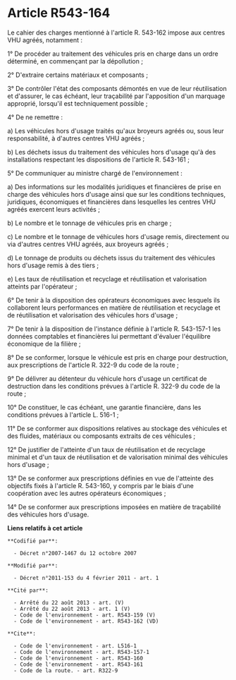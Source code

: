 # Article R543-164

Le cahier des charges mentionné à l'article R. 543-162 impose aux centres VHU agréés, notamment :

1° De procéder au traitement des véhicules pris en charge dans un ordre déterminé, en commençant par la dépollution ;

2° D'extraire certains matériaux et composants ;

3° De contrôler l'état des composants démontés en vue de leur réutilisation et d'assurer, le cas échéant, leur traçabilité
par l'apposition d'un marquage approprié, lorsqu'il est techniquement possible ;

4° De ne remettre :

a) Les véhicules hors d'usage traités qu'aux broyeurs agréés ou, sous leur responsabilité, à d'autres centres VHU agréés ;

b) Les déchets issus du traitement des véhicules hors d'usage qu'à des installations respectant les dispositions de l'article
R. 543-161 ;

5° De communiquer au ministre chargé de l'environnement :

a) Des informations sur les modalités juridiques et financières de prise en charge des véhicules hors d'usage ainsi que sur
les conditions techniques, juridiques, économiques et financières dans lesquelles les centres VHU agréés exercent leurs
activités ;

b) Le nombre et le tonnage de véhicules pris en charge ;

c) Le nombre et le tonnage de véhicules hors d'usage remis, directement ou via d'autres centres VHU agréés, aux broyeurs
agréés ;

d) Le tonnage de produits ou déchets issus du traitement des véhicules hors d'usage remis à des tiers ;

e) Les taux de réutilisation et recyclage et réutilisation et valorisation atteints par l'opérateur ;

6° De tenir à la disposition des opérateurs économiques avec lesquels ils collaborent leurs performances en matière de
réutilisation et recyclage et de réutilisation et valorisation des véhicules hors d'usage ;

7° De tenir à la disposition de l'instance définie à l'article R. 543-157-1 les données comptables et financières lui
permettant d'évaluer l'équilibre économique de la filière ;

8° De se conformer, lorsque le véhicule est pris en charge pour destruction, aux prescriptions de l'article R. 322-9 du code
de la route ;

9° De délivrer au détenteur du véhicule hors d'usage un certificat de destruction dans les conditions prévues à l'article R.
322-9 du code de la route ;

10° De constituer, le cas échéant, une garantie financière, dans les conditions prévues à l'article L. 516-1 ;

11° De se conformer aux dispositions relatives au stockage des véhicules et des fluides, matériaux ou composants extraits de
ces véhicules ;

12° De justifier de l'atteinte d'un taux de réutilisation et de recyclage minimal et d'un taux de réutilisation et de
valorisation minimal des véhicules hors d'usage ;

13° De se conformer aux prescriptions définies en vue de l'atteinte des objectifs fixés à l'article R. 543-160, y compris par
le biais d'une coopération avec les autres opérateurs économiques ;

14° De se conformer aux prescriptions imposées en matière de traçabilité des véhicules hors d'usage.

**Liens relatifs à cet article**

	**Codifié par**:

	  - Décret n°2007-1467 du 12 octobre 2007

	**Modifié par**:

	  - Décret n°2011-153 du 4 février 2011 - art. 1

	**Cité par**:

	  - Arrêté du 22 août 2013 - art. (V)
	  - Arrêté du 22 août 2013 - art. 1 (V)
	  - Code de l'environnement - art. R543-159 (V)
	  - Code de l'environnement - art. R543-162 (VD)

	**Cite**:

	  - Code de l'environnement - art. L516-1
	  - Code de l'environnement - art. R543-157-1
	  - Code de l'environnement - art. R543-160
	  - Code de l'environnement - art. R543-161
	  - Code de la route. - art. R322-9
